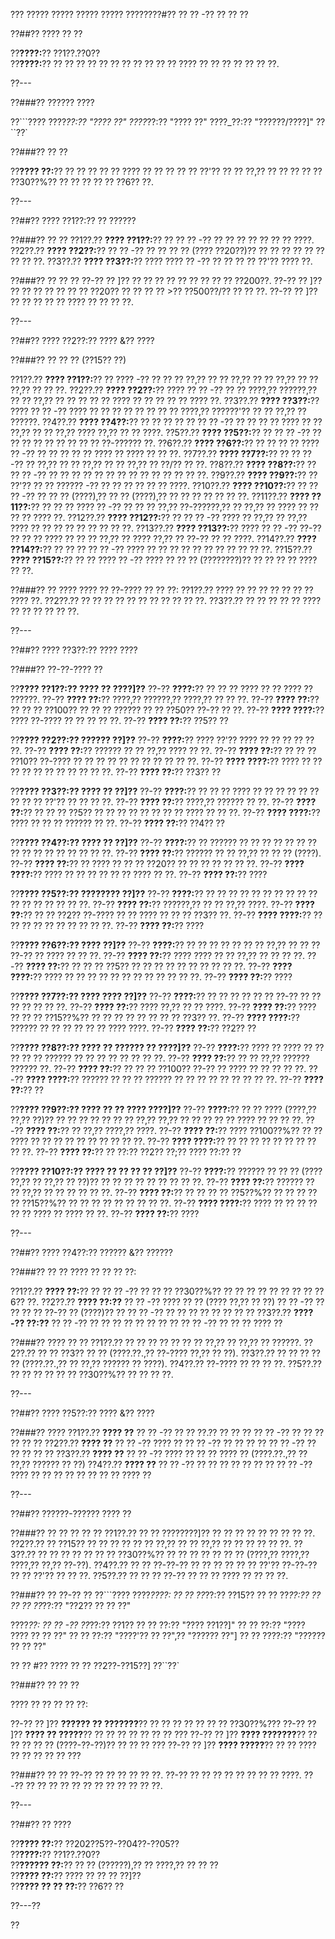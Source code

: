 ??? ????? ????? ????? ????? ????????#?? ?? ?? -?? ?? ?? ??

??##?? ???? ?? ??

??**????:**?? ??1??.??0??  
??**????:**?? ?? ?? ?? ?? ?? ?? ?? ?? ?? ?? ?? ???? ?? ?? ?? ?? ?? ?? ??.

??---

??###?? ?????? ????

??```????
????_??:?? "???? ??"
????_??:?? "???? ??"
????_??:?? "??????/????]"
??``??`

??###?? ?? ??

??**???? ??:**?? ?? ?? ?? ?? ?? ???? ?? ?? ?? ?? ?? ??'?? ?? ?? ??,?? ?? ?? ?? ?? ?? ??30??%?? ?? ?? ?? ?? ?? ??6?? ??.

??---

??##?? ???? ??1??:?? ?? ??????

??###?? ?? ??
??1??.?? **???? ??1??:**?? ?? ?? ?? -?? ?? ?? ?? ?? ?? ?? ?? ????.
??2??.?? **???? ??2??:**?? ?? ?? -?? ?? ?? ?? ?? (???? ??20??)?? ?? ?? ?? ?? ?? ?? ?? ?? ??.
??3??.?? **???? ??3??:**?? ???? ???? ?? -?? ?? ?? ?? ?? ??'?? ???? ??.

??###?? ?? ?? ??
??-?? ?? ]?? ?? ?? ?? ?? ?? ?? ?? ?? ?? ??200??.
??-?? ?? ]?? ?? ?? ?? ?? ?? ?? ?? ??20?? ?? ?? ?? ?? >?? ??500??/?? ?? ?? ??.
??-?? ?? ]?? ?? ?? ?? ?? ?? ???? ?? ?? ?? ??.

??---

??##?? ???? ??2??:?? ???? &?? ????

??###?? ?? ?? ?? (??15?? ??)

??1??.?? **???? ??1??:**?? ?? ???? -?? ?? ?? ?? ??,?? ?? ?? ??,?? ?? ?? ??,?? ?? ?? ??,?? ?? ?? ??.
??2??.?? **???? ??2??:**?? ???? ?? ?? -?? ?? ?? ????,?? ??????,?? ?? ?? ??,?? ?? ?? ?? ?? ?? ???? ?? ?? ?? ?? ?? ???? ??.
??3??.?? **???? ??3??:**?? ???? ?? ?? -?? ???? ?? ?? ?? ?? ?? ?? ?? ?? ????,?? ??????'?? ?? ?? ??,?? ?? ??????.
??4??.?? **???? ??4??:**?? ?? ?? ?? ?? ?? ?? ?? -?? ?? ?? ?? ?? ???? ?? ?? ??,?? ?? ?? ??,?? ???? ??,?? ?? ?? ????.
??5??.?? **???? ??5??:**?? ?? ?? ?? -?? ?? ?? ?? ?? ?? ?? ?? ?? ?? ??-?????? ??.
??6??.?? **???? ??6??:**?? ?? ?? ?? ?? ???? ?? -?? ?? ?? ?? ?? ?? ???? ?? ???? ?? ?? ??.
??7??.?? **???? ??7??:**?? ?? ?? ?? -?? ?? ??,?? ?? ?? ??,?? ?? ?? ??,?? ?? ??/?? ?? ??.
??8??.?? **???? ??8??:**?? ?? ?? ?? -?? ?? ?? ?? ?? ?? ?? ?? ?? ?? ?? ?? ?? ?? ??.
??9??.?? **???? ??9??:**?? ?? ??'?? ?? ?? ?????? -?? ?? ?? ?? ?? ?? ?? ????.
??10??.?? **???? ??10??:**?? ?? ?? ?? -?? ?? ?? ?? (????),?? ?? ?? (????),?? ?? ?? ?? ?? ?? ?? ??.
??11??.?? **???? ??11??:**?? ?? ?? ?? ???? ?? -?? ?? ?? ?? ??,?? ??-??????,?? ?? ??,?? ?? ???? ?? ?? ?? ?? ???? ??.
??12??.?? **???? ??12??:**?? ?? ?? ?? -?? ???? ?? ??,?? ?? ??,?? ???? ?? ?? ?? ?? ?? ?? ?? ?? ??.
??13??.?? **???? ??13??:**?? ???? ?? ?? -?? ??-?? ?? ?? ?? ???? ?? ?? ?? ??,?? ?? ???? ??,?? ?? ??-?? ?? ?? ????.
??14??.?? **???? ??14??:**?? ?? ?? ?? ?? ?? -?? ???? ?? ?? ?? ?? ?? ?? ?? ?? ?? ?? ??.
??15??.?? **???? ??15??:**?? ?? ?? ???? ?? -?? ???? ?? ?? ?? (????????)?? ?? ?? ?? ?? ???? ?? ??.

??###?? ?? ????
???? ?? ??-???? ?? ?? ??:
??1??.?? ???? ?? ?? ?? ?? ?? ?? ?? ???? ??.
??2??.?? ?? ?? ?? ?? ?? ?? ?? ?? ?? ?? ??.
??3??.?? ?? ?? ?? ?? ?? ???? ?? ?? ?? ?? ?? ??.

??---

??##?? ???? ??3??:?? ???? ????

??###?? ??-??-???? ??

??**???? ??1??:?? ???? ?? ????]??**
??-?? **????:**?? ?? ?? ?? ???? ?? ?? ???? ?? ??????.
??-?? **???? ??:**?? ????,?? ??????,?? ????,?? ?? ?? ??.
??-?? **???? ??:**?? ?? ?? ?? ??100?? ?? ?? ?? ?????? ?? ?? ??50?? ??-?? ?? ??.
??-?? **???? ????:**?? ???? ??-???? ?? ?? ?? ?? ??.
??-?? **???? ??:**?? ??5?? ??

??**???? ??2??:?? ?????? ??]??**
??-?? **????:**?? ???? ??'?? ???? ?? ?? ?? ?? ?? ??.
??-?? **???? ??:**?? ?????? ?? ?? ??,?? ???? ?? ??.
??-?? **???? ??:**?? ?? ?? ?? ??10?? ??-???? ?? ?? ?? ?? ?? ?? ?? ?? ?? ?? ??.
??-?? **???? ????:**?? ???? ?? ?? ?? ?? ?? ?? ?? ?? ?? ?? ??.
??-?? **???? ??:**?? ??3?? ??

??**???? ??3??:?? ???? ?? ??]??**
??-?? **????:**?? ?? ?? ?? ???? ?? ?? ?? ?? ?? ?? ?? ?? ?? ??'?? ?? ?? ?? ??.
??-?? **???? ??:**?? ????,?? ?????? ?? ??.
??-?? **???? ??:**?? ?? ?? ?? ??5?? ?? ?? ?? ?? ?? ?? ?? ?? ???? ?? ?? ??.
??-?? **???? ????:**?? ???? ?? ?? ?? ?????? ?? ??.
??-?? **???? ??:**?? ??4?? ??

??**???? ??4??:?? ???? ?? ??]??**
??-?? **????:**?? ?? ?????? ?? ?? ?? ?? ?? ?? ?? ?? ?? ?? ?? ?? ?? ?? ?? ??.
??-?? **???? ??:**?? ?????? ?? ?? ??,?? ?? ?? ?? (????).
??-?? **???? ??:**?? ?? ???? ?? ?? ?? ??20?? ?? ?? ?? ?? ?? ?? ??.
??-?? **???? ????:**?? ???? ?? ?? ?? ?? ?? ?? ???? ?? ??.
??-?? **???? ??:**?? ????

??**???? ??5??:?? ???????? ??]??**
??-?? **????:**?? ?? ?? ?? ?? ?? ?? ?? ?? ?? ?? ?? ?? ?? ?? ?? ?? ??.
??-?? **???? ??:**?? ??????,?? ?? ?? ??,?? ????.
??-?? **???? ??:**?? ?? ?? ??2?? ??-???? ?? ?? ???? ?? ?? ?? ??3?? ??.
??-?? **???? ????:**?? ?? ?? ?? ?? ?? ?? ?? ?? ?? ??.
??-?? **???? ??:**?? ????

??**???? ??6??:?? ???? ??]??**
??-?? **????:**?? ?? ?? ?? ?? ?? ?? ?? ??,?? ?? ?? ?? ??-?? ?? ???? ?? ?? ??.
??-?? **???? ??:**?? ???? ???? ?? ?? ??,?? ?? ?? ?? ??.
??-?? **???? ??:**?? ?? ?? ?? ??5?? ?? ?? ?? ?? ?? ?? ?? ?? ?? ??.
??-?? **???? ????:**?? ???? ?? ?? ?? ?? ?? ?? ?? ?? ?? ?? ?? ??.
??-?? **???? ??:**?? ????

??**???? ??7??:?? ???? ???? ??]??**
??-?? **????:**?? ?? ?? ?? ?? ?? ?? ??-?? ?? ?? ?? ?? ?? ?? ??.
??-?? **???? ??:**?? ???? ??,?? ?? ?? ????.
??-?? **???? ??:**?? ???? ?? ?? ?? ??15??%?? ?? ?? ?? ?? ?? ?? ?? ?? ??3?? ??.
??-?? **???? ????:**?? ?????? ?? ?? ?? ?? ?? ?? ???? ????.
??-?? **???? ??:**?? ??2?? ??

??**???? ??8??:?? ???? ?? ?????? ?? ????]??**
??-?? **????:**?? ???? ?? ???? ?? ?? ?? ?? ?? ?????? ?? ?? ?? ?? ?? ?? ?? ??.
??-?? **???? ??:**?? ?? ?? ??,?? ?????? ?????? ??.
??-?? **???? ??:**?? ?? ?? ?? ??100?? ??-?? ?? ???? ?? ?? ?? ?? ??.
??-?? **???? ????:**?? ?????? ?? ?? ?? ?????? ?? ?? ?? ?? ?? ?? ?? ?? ??.
??-?? **???? ??:**?? ??

??**???? ??9??:?? ???? ?? ?? ???? ????]??**
??-?? **????:**?? ?? ?? ???? (????,?? ??,?? ??)?? ?? ?? ?? ?? ?? ?? ?? ??,?? ??,?? ?? ?? ?? ?? ?? ???? ?? ?? ?? ??.
??-?? **???? ??:**?? ?? ??,?? ????,?? ????.
??-?? **???? ??:**?? ???? ??100??%?? ?? ?? ???? ?? ?? ?? ?? ?? ?? ?? ?? ?? ??.
??-?? **???? ????:**?? ?? ?? ?? ?? ?? ?? ?? ?? ?? ??.
??-?? **???? ??:**?? ?? ??:?? ??2?? ??;?? ???? ??:?? ??

??**???? ??10??:?? ???? ?? ?? ?? ?? ??]??**
??-?? **????:**?? ?????? ?? ?? ?? (???? ??,?? ?? ??,?? ?? ??)?? ?? ?? ?? ?? ?? ?? ?? ?? ??.
??-?? **???? ??:**?? ?????? ?? ?? ??,?? ?? ?? ?? ?? ?? ??.
??-?? **???? ??:**?? ?? ?? ?? ?? ??5??%?? ?? ?? ?? ?? ?? ??15??%?? ?? ?? ?? ?? ?? ?? ?? ?? ??.
??-?? **???? ????:**?? ???? ?? ?? ?? ?? ?? ?? ???? ?? ???? ?? ??.
??-?? **???? ??:**?? ????

??---

??##?? ???? ??4??:?? ?????? &?? ??????

??###?? ?? ??
???? ?? ?? ?? ??:

??1??.?? **???? ??:**?? ?? ?? ?? -?? ?? ?? ?? ??30??%?? ?? ?? ?? ?? ?? ?? ?? ?? ??6?? ??.
??2??.?? **???? ??:??**
??  ?? -?? ???? ?? ?? (???? ??,?? ?? ??)
??  ?? -?? ?? ?? ?? ?? ??-?? ?? (????)?? ??
??  ?? -?? ?? ?? ?? ?? ?? ?? ?? ??
??3??.?? **????-?? ??:??**
??  ?? -?? ?? ?? ?? ?? ?? ?? ?? ??
??  ?? -?? ?? ?? ?? ???? ??

??###?? ???? ?? ??
??1??.?? ?? ?? ?? ?? ?? ?? ?? ??,?? ?? ??,?? ?? ??????.
??2??.?? ?? ?? ??3?? ?? ?? (????.??.,?? ??-???? ??,?? ?? ??).
??3??.?? ?? ?? ?? ?? ?? (????.??.,?? ?? ??,?? ?????? ?? ????).
??4??.?? ??-???? ?? ?? ?? ??.
??5??.?? ?? ?? ?? ?? ?? ?? ??30??%?? ?? ?? ?? ??.

??---

??##?? ???? ??5??:?? ???? &?? ????

??###?? ????
??1??.?? **???? ??**
??  ?? -?? ?? ?? ??.?? ?? ?? ??
??  ?? -?? ?? ?? ?? ?? ?? ??
??2??.?? **???? ??**
??  ?? -?? ???? ??
??  ?? -?? ?? ?? ?? ??
??  ?? -?? ?? ?? ?? ?? ??
??3??.?? **???? ??**
??  ?? -?? ???? ?? ?? ?? ???? ?? (????.??.,?? ?? ??,?? ?????? ?? ??)
??4??.?? **???? ??**
??  ?? -?? ?? ?? ?? ?? ?? ?? ??
??  ?? -?? ???? ?? ?? ?? ?? ?? ?? ?? ?? ???? ??

??---

??##?? ??????-?????? ???? ??

??###?? ?? ?? ?? ?? ??
??1??.?? ?? ?? ????????]?? ?? ?? ?? ?? ?? ?? ?? ?? ??.
??2??.?? ?? ??15?? ?? ?? ?? ?? ?? ?? ??,?? ?? ?? ??,?? ?? ?? ?? ?? ?? ??.
??3??.?? ?? ?? ?? ?? ?? ?? ?? ??30??%?? ?? ?? ?? ?? ?? ?? ?? (????,?? ????,?? ????,?? ??,?? ??-??).
??4??.?? ?? ?? ??-??-?? ?? ?? ?? ?? ?? ?? ??'?? ??-??-?? ?? ?? ??'?? ?? ?? ??.
??5??.?? ?? ?? ?? ??-?? ?? ?? ?? ???? ?? ?? ?? ??.

??###?? ?? ??-?? ??
??```????
????_????:
?? ?? ??_??:?? ??15??
?? ?? ??_??:?? ??
?? ?? ??_??:?? "??2?? ?? ?? ??"

????_??:
?? ?? -?? ??_??:?? ??1??
??   ?? ??:?? "???? ??1??]"
??   ?? ??:?? "???? ???? ?? ?? ??"
??   ?? ??:?? "????'?? ?? ??",?? "?????? ??"]
??   ?? ????:?? "?????? ?? ?? ??"

?? ?? #?? ???? ?? ?? ??2??-??15??]
??``??`

??###?? ?? ?? ??

???? ?? ?? ?? ?? ??:

??-?? ?? ]?? **?????? ?? ???????**?? ?? ?? ?? ?? ?? ?? ?? ??30??%???
??-?? ?? ]?? **???? ?? ?????**?? ?? ?? ?? ?? ?? ?? ?? ???
??-?? ?? ]?? **???? ???????**?? ?? ?? ?? ?? ?? (????-??-??)?? ?? ?? ?? ???
??-?? ?? ]?? **???? ?????**?? ?? ?? ???? ?? ?? ?? ?? ?? ???

??###?? ?? ??
??-?? ?? ?? ?? ?? ?? ??.
??-?? ?? ?? ?? ?? ?? ?? ?? ?? ????.
??-?? ?? ?? ?? ?? ?? ?? ?? ?? ?? ?? ?? ??.

??---

??##?? ?? ????

??**???? ??:**?? ??202??5??-??04??-??05??  
??**????:**?? ??1??.??0??  
??**?????? ??:**?? ?? ?? (??????),?? ?? ????,?? ?? ?? ??  
??**???? ??:**?? ???? ?? ?? ?? ??]??  
??**???? ?? ?? ??:**?? ??6?? ??  

??---??

??